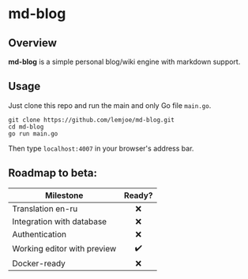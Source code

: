 # md-blog

## Overview

**md-blog** is a simple personal blog/wiki engine with markdown support.

## Usage

Just clone this repo and run the main and only Go file `main.go`.

~~~
git clone https://github.com/lemjoe/md-blog.git
cd md-blog
go run main.go
~~~

Then type `localhost:4007` in your browser's address bar.

## Roadmap to beta:

|Milestone|Ready?|
|---|:--:|
| Translation en-ru | :x:|
| Integration with database | :x:|
| Authentication | :x:|
| Working editor with preview | :heavy_check_mark:|
| Docker-ready | :x:|

